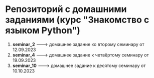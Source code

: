 # Репозиторий с домашними заданиями (курс "Знакомство с языком Python")

1. **seminar_2** ---> домашнее задание ко второму семинару от 12.09.2023
2. **seminar_4** ---> домашнее задание к четвёртому семинару от 19.09.2023
3. **seminar_10** ---> домашнее задание к десятому семинару от 10.10.2023
